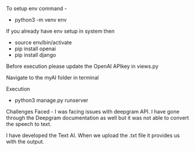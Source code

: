 To setup env command -
- python3 -m venv env

If you already have env setup in system then 
- source env/bin/activate
- pip install openai
- pip install django 

Before execution please update the OpenAI APIkey in views.py

Navigate to the myAI folder in terminal

Execution
- python3 manage.py runserver

Challenges Faced - I was facing issues with deepgram API. I have gone through the Deepgram documentation as well but it was not able to convert the speech to text.

I have developed the Text AI. When we upload the .txt file it provides us with the output.

